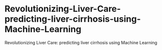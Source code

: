 # Revolutionizing-Liver-Care-predicting-liver-cirrhosis-using-Machine-Learning
Revolutionizing Liver Care: predicting liver cirrhosis using Machine Learning
